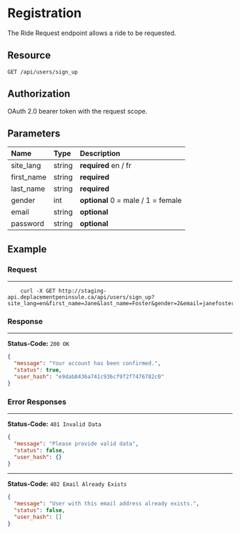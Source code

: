 # Registration

The Ride Request endpoint allows a ride to be requested.

## Resource

```
GET /api/users/sign_up
```

## Authorization

OAuth 2.0 bearer token with the request scope.

## Parameters


Name              	| Type   	| Description
:------------------|:----------	|:--------------------
site_lang			|string		|**required** en / fr
first_name		  	|string	 	|**required**
last_name		  	|string	 	|**required**
gender			  	|int		|**optional** 0 = male / 1 = female 
email				|string		|**optional**
password			|string		|**optional**



## Example


### Request
***

```curl
	curl -X GET http://staging-api.deplacementpeninsule.ca/api/users/sign_up?site_lang=en&first_name=Jane&last_name=Foster&gender=2&email=janefoster111@gmail.com&password=pa55word09
```

### Response
***

**Status-Code:** ```200 OK```

```json
{
  "message": "Your account has been confirmed.",
  "status": true,
  "user_hash": "e9dab8436a741c936cf9f2f7476782c0"
}
```


### Error Responses
***

**Status-Code:** ```401 Invalid Data```


```json
{
  "message": "Please provide valid data",
  "status": false,
  "user_hash": {}
}
```

***

**Status-Code:** ```402 Email Already Exists```


```json
{
  "message": "User with this email address already exists.",
  "status": false,
  "user_hash": []
}
```